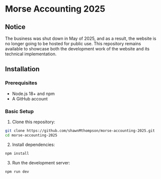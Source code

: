 # Morse Accounting 2025

## Notice

The business was shut down in May of 2025, and as a result, the website is no longer going to be hosted for public use. This repository remains available to showcase both the development work of the website and its technical implementation.

## Installation

### Prerequisites

- Node.js 18+ and npm
- A GitHub account

### Basic Setup

1. Clone this repository:

```bash
git clone https://github.com/shawnMthompson/morse-accounting-2025.git
cd morse-accounting-2025
```

2. Install dependencies:

```bash
npm install
```

3. Run the development server:

```bash
npm run dev
```
